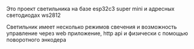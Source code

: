Это проект светильника на базе esp32c3 super mini и адресных светодиодах ws2812

Светильник имеет несколько режимов свечения и возможность управление через web приложение, http api и физически с помощью поворотного энкодера
